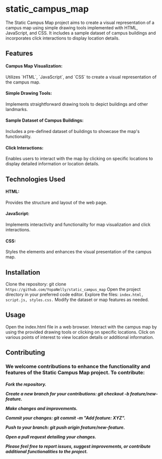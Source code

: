 # static_campus_map

The Static Campus Map project aims to create a visual representation of a campus map using simple drawing tools implemented with HTML, JavaScript, and CSS. It includes a sample dataset of campus buildings and incorporates click interactions to display location details.

## Features
<h4>Campus Map Visualization:</h4> Utilizes `HTML`, `JavaScript`, and `CSS` to create a visual representation of the campus map.
<h4>Simple Drawing Tools:</h4> Implements straightforward drawing tools to depict buildings and other landmarks.
<h4>Sample Dataset of Campus Buildings:</h4>Includes a pre-defined dataset of buildings to showcase the map's functionality.
<h4>Click Interactions:</h4> Enables users to interact with the map by clicking on specific locations to display detailed information or location details.


## Technologies Used
<h4>HTML:</h4> Provides the structure and layout of the web page.
<h4>JavaScript:</h4> Implements interactivity and functionality for map visualization and click interactions.
<h4>CSS:</h4> Styles the elements and enhances the visual presentation of the campus map.


## Installation
Clone the repository: git clone `https://github.com/YopaNelly/static_campus_map`
Open the project directory in your preferred code editor.
Explore the files: `index.html, script.js, styles.css.`
Modify the dataset or map features as needed.


## Usage
Open the index.html file in a web browser.
Interact with the campus map by using the provided drawing tools or clicking on specific locations.
Click on various points of interest to view location details or additional information.


## Contributing
<h3>We welcome contributions to enhance the functionality and features of the Static Campus Map project. To contribute:</h3>

<h5>
  
Fork the repository.

Create a new branch for your contributions: git checkout -b feature/new-feature.

Make changes and improvements.

Commit your changes: git commit -m "Add feature: XYZ".

Push to your branch: git push origin feature/new-feature.

Open a pull request detailing your changes.

Please feel free to report issues, suggest improvements, or contribute additional functionalities to the project.</h5>
